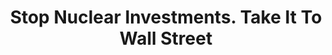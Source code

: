 ---
layout: collection
title: "Stop Nuclear Investments. Take It To Wall Street"
dc_keyword: "Anti-Nuclear Movement Economy"
dc_creator: "Wall Street action"
dc_publisher: "Swarthmore College Peace Collection"
dc_date: "October 28"
dc_format: "celluloid pinback button"
dc_description: "Smoke stack with smoke coming out, clouds, money signs"
dc_identifier: "spcbuttn00083"
dc_language: "english"
contentdm:
  id: 351
---
